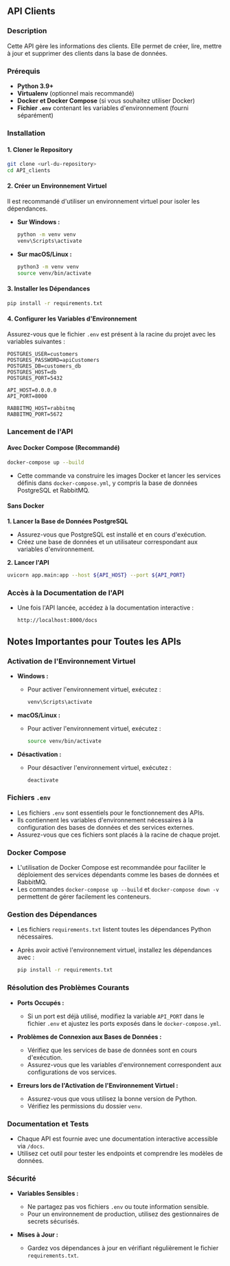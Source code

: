 ## **API Clients**

### **Description**

Cette API gère les informations des clients. Elle permet de créer, lire, mettre à jour et supprimer des clients dans la base de données.

### **Prérequis**

- **Python 3.9+**
- **Virtualenv** (optionnel mais recommandé)
- **Docker et Docker Compose** (si vous souhaitez utiliser Docker)
- **Fichier `.env`** contenant les variables d'environnement (fourni séparément)

### **Installation**

#### **1. Cloner le Repository**

```bash
git clone <url-du-repository>
cd API_clients
```

#### **2. Créer un Environnement Virtuel**

Il est recommandé d'utiliser un environnement virtuel pour isoler les dépendances.

- **Sur Windows :**

  ```bash
  python -m venv venv
  venv\Scripts\activate
  ```

- **Sur macOS/Linux :**

  ```bash
  python3 -m venv venv
  source venv/bin/activate
  ```

#### **3. Installer les Dépendances**

```bash
pip install -r requirements.txt
```

#### **4. Configurer les Variables d'Environnement**

Assurez-vous que le fichier `.env` est présent à la racine du projet avec les variables suivantes :

```
POSTGRES_USER=customers
POSTGRES_PASSWORD=apiCustomers
POSTGRES_DB=customers_db
POSTGRES_HOST=db
POSTGRES_PORT=5432

API_HOST=0.0.0.0
API_PORT=8000

RABBITMQ_HOST=rabbitmq
RABBITMQ_PORT=5672
```

### **Lancement de l'API**

#### **Avec Docker Compose (Recommandé)**

```bash
docker-compose up --build
```

- Cette commande va construire les images Docker et lancer les services définis dans `docker-compose.yml`, y compris la base de données PostgreSQL et RabbitMQ.

#### **Sans Docker**

**1. Lancer la Base de Données PostgreSQL**

- Assurez-vous que PostgreSQL est installé et en cours d'exécution.
- Créez une base de données et un utilisateur correspondant aux variables d'environnement.

**2. Lancer l'API**

```bash
uvicorn app.main:app --host ${API_HOST} --port ${API_PORT}
```

### **Accès à la Documentation de l'API**

- Une fois l'API lancée, accédez à la documentation interactive :

  ```
  http://localhost:8000/docs
  ```

## **Notes Importantes pour Toutes les APIs**

### **Activation de l'Environnement Virtuel**

- **Windows :**

  - Pour activer l'environnement virtuel, exécutez :

    ```bash
    venv\Scripts\activate
    ```

- **macOS/Linux :**

  - Pour activer l'environnement virtuel, exécutez :

    ```bash
    source venv/bin/activate
    ```

- **Désactivation :**

  - Pour désactiver l'environnement virtuel, exécutez :

    ```bash
    deactivate
    ```

### **Fichiers `.env`**

- Les fichiers `.env` sont essentiels pour le fonctionnement des APIs.
- Ils contiennent les variables d'environnement nécessaires à la configuration des bases de données et des services externes.
- Assurez-vous que ces fichiers sont placés à la racine de chaque projet.

### **Docker Compose**

- L'utilisation de Docker Compose est recommandée pour faciliter le déploiement des services dépendants comme les bases de données et RabbitMQ.
- Les commandes `docker-compose up --build` et `docker-compose down -v` permettent de gérer facilement les conteneurs.

### **Gestion des Dépendances**

- Les fichiers `requirements.txt` listent toutes les dépendances Python nécessaires.
- Après avoir activé l'environnement virtuel, installez les dépendances avec :

  ```bash
  pip install -r requirements.txt
  ```

### **Résolution des Problèmes Courants**

- **Ports Occupés :**

  - Si un port est déjà utilisé, modifiez la variable `API_PORT` dans le fichier `.env` et ajustez les ports exposés dans le `docker-compose.yml`.

- **Problèmes de Connexion aux Bases de Données :**

  - Vérifiez que les services de base de données sont en cours d'exécution.
  - Assurez-vous que les variables d'environnement correspondent aux configurations de vos services.

- **Erreurs lors de l'Activation de l'Environnement Virtuel :**

  - Assurez-vous que vous utilisez la bonne version de Python.
  - Vérifiez les permissions du dossier `venv`.

### **Documentation et Tests**

- Chaque API est fournie avec une documentation interactive accessible via `/docs`.
- Utilisez cet outil pour tester les endpoints et comprendre les modèles de données.

### **Sécurité**

- **Variables Sensibles :**

  - Ne partagez pas vos fichiers `.env` ou toute information sensible.
  - Pour un environnement de production, utilisez des gestionnaires de secrets sécurisés.

- **Mises à Jour :**

  - Gardez vos dépendances à jour en vérifiant régulièrement le fichier `requirements.txt`.